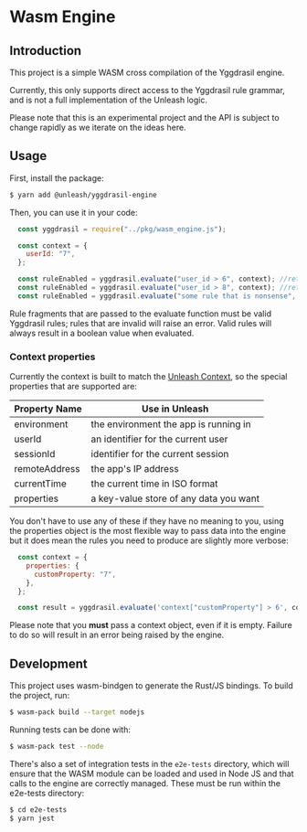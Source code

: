 # Wasm Engine

## Introduction

This project is a simple WASM cross compilation of the Yggdrasil engine.

Currently, this only supports direct access to the Yggdrasil rule grammar, and is not a full implementation of the Unleash logic.

Please note that this is an experimental project and the API is subject to change rapidly as we iterate on the ideas here.

## Usage

First, install the package:

```sh
$ yarn add @unleash/yggdrasil-engine
```

Then, you can use it in your code:

```js
  const yggdrasil = require("../pkg/wasm_engine.js");

  const context = {
    userId: "7",
  };

  const ruleEnabled = yggdrasil.evaluate("user_id > 6", context); //returns true
  const ruleEnabled = yggdrasil.evaluate("user_id > 8", context); //returns false
  const ruleEnabled = yggdrasil.evaluate("some rule that is nonsense", context); //raises an error
```

Rule fragments that are passed to the evaluate function must be valid Yggdrasil rules; rules that are invalid will raise an error. Valid rules will always result in a boolean value when evaluated.

### Context properties

Currently the context is built to match the [Unleash Context](https://docs.getunleash.io/reference/unleash-context),
so the special properties that are supported are:


| Property Name | Use in Unleash                            |
| ---           |---                                        |
| environment   | the environment the app is running in     |
| userId        | an identifier for the current user        |
| sessionId     | identifier for the current session        |
| remoteAddress | the app's IP address                      |
| currentTime   | the current time in ISO format            |
| properties    | a key-value store of any data you want    |

You don't have to use any of these if they have no meaning to you, using the properties object is the most flexible way to pass data into the engine but it does mean the rules you need to produce are slightly more verbose:

``` js
  const context = {
    properties: {
      customProperty: "7",
    },
  };

  const result = yggdrasil.evaluate('context["customProperty"] > 6', context); // matches the "customProperty" field on the context and returns true
```

Please note that you **must** pass a context object, even if it is empty. Failure to do so will result in an error being raised by the engine.

## Development

This project uses wasm-bindgen to generate the Rust/JS bindings. To build the
project, run:

```sh
$ wasm-pack build --target nodejs
```

Running tests can be done with:

```sh
$ wasm-pack test --node
```

There's also a set of integration tests in the `e2e-tests` directory, which will ensure that the WASM module can be loaded and used in Node JS and that calls to the engine are correctly managed. These must be run within the e2e-tests directory:

```sh
$ cd e2e-tests
$ yarn jest
```